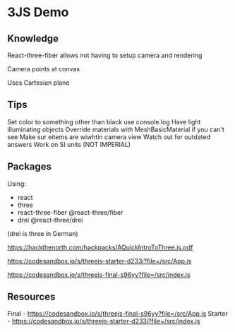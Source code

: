 # 3JS Demo

## Knowledge

React-three-fiber allows not having to setup camera and rendering

Camera points at convas

Uses Cartesian plane

## Tips

Set color to something other than black
use console.log
Have light illuminating objects
Override materials with MeshBasicMaterial if you can't see
Make sur eitems are wiwhtin camera view
Watch out for outdated answers
Work on SI units (NOT IMPERIAL)

## Packages

Using:

-   react
-   three
-   react-three-fiber @react-three/fiber
-   drei @react-three/drei

(drei is three in German)

https://hackthenorth.com/hackpacks/AQuickIntroToThree.js.pdf

<!-- Starter -->

https://codesandbox.io/s/threejs-starter-d233i?file=/src/App.js

<!-- Final -->

https://codesandbox.io/s/threejs-final-s96yy?file=/src/index.js

## Resources

Final - https://codesandbox.io/s/threejs-final-s96yy?file=/src/App.js
Starter - https://codesandbox.io/s/threejs-starter-d233i?file=/src/index.js
